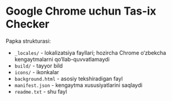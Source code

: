 ﻿Google Chrome uchun Tas-ix Checker
=================================

Papka strukturasi:

* `_locales/` - lokalizatsiya fayllari; hozircha Chrome o‘zbekcha kengaytmalarni qo‘llab-quvvatlamaydi
* `build/` - tayyor bild
* `icons/` - ikonkalar
* `background.html` - asosiy tekshiradigan fayl
* `manifest.json` - kengaytma xususiyatlarini saqlaydi
* `readme.txt` - shu fayl
